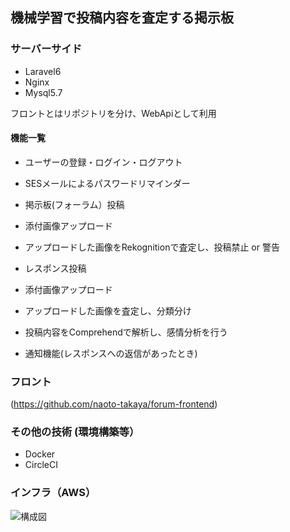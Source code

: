 ## 機械学習で投稿内容を査定する掲示板

### サーバーサイド
- Laravel6
- Nginx
- Mysql5.7

フロントとはリポジトリを分け、WebApiとして利用

#### 機能一覧
- ユーザーの登録・ログイン・ログアウト
- SESメールによるパスワードリマインダー

- 掲示板(フォーラム）投稿
- 添付画像アップロード
- アップロードした画像をRekognitionで査定し、投稿禁止 or 警告

- レスポンス投稿
- 添付画像アップロード
- アップロードした画像を査定し、分類分け
- 投稿内容をComprehendで解析し、感情分析を行う

- 通知機能(レスポンスへの返信があったとき)

### フロント
(https://github.com/naoto-takaya/forum-frontend)

### その他の技術 (環境構築等）
- Docker
- CircleCI

### インフラ（AWS）

![構成図](https://cacoo.com/diagrams/SrTJ8gcDQoU84q3r-151C2.png)

